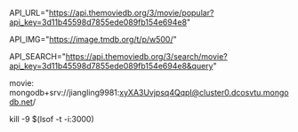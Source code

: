 <!-- # React + Vite

This template provides a minimal setup to get React working in Vite with HMR and some ESLint rules.

Currently, two official plugins are available:

- [@vitejs/plugin-react](https://github.com/vitejs/vite-plugin-react/blob/main/packages/plugin-react/README.md) uses [Babel](https://babeljs.io/) for Fast Refresh
- [@vitejs/plugin-react-swc](https://github.com/vitejs/vite-plugin-react-swc) uses [SWC](https://swc.rs/) for Fast Refresh -->

API_URL="https://api.themoviedb.org/3/movie/popular?api_key=3d11b45598d7855ede089fb154e694e8"

API_IMG="https://image.tmdb.org/t/p/w500/"

API_SEARCH="https://api.themoviedb.org/3/search/movie?api_key=3d11b45598d7855ede089fb154e694e8&query"

movie:
mongodb+srv://jiangling9981:xyXA3Uvjpsq4QqpI@cluster0.dcosvtu.mongodb.net/

kill -9 $(lsof -t -i:3000)

